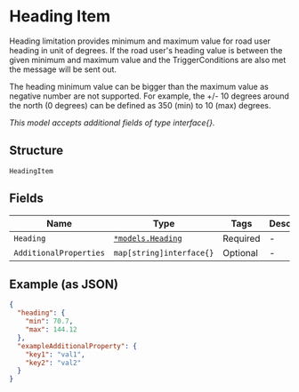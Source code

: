 
# Heading Item

Heading limitation provides minimum and maximum value for road user heading in unit of degrees. If the road user's heading value is between the given minimum and maximum value and the TriggerConditions are also met the message will be sent out.

The heading minimum value can be bigger than the maximum value as negative number are not supported. For example, the +/- 10 degrees around the north (0 degrees) can be defined as 350 (min) to 10 (max) degrees.

*This model accepts additional fields of type interface{}.*

## Structure

`HeadingItem`

## Fields

| Name | Type | Tags | Description |
|  --- | --- | --- | --- |
| `Heading` | [`*models.Heading`](../../doc/models/heading.md) | Required | - |
| `AdditionalProperties` | `map[string]interface{}` | Optional | - |

## Example (as JSON)

```json
{
  "heading": {
    "min": 70.7,
    "max": 144.12
  },
  "exampleAdditionalProperty": {
    "key1": "val1",
    "key2": "val2"
  }
}
```

